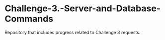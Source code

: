 # Challenge-3.-Server-and-Database-Commands
Repository that includes progress related to Challenge 3 requests.
